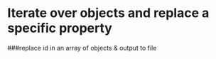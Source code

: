 # Iterate over objects and replace a specific property

###replace id in an array of objects &amp; output to file
